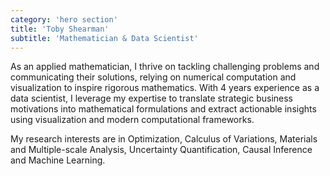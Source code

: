 ```yaml
---
category: 'hero section'
title: 'Toby Shearman'
subtitle: 'Mathematician & Data Scientist'
---
```


As an applied mathematician, I thrive on tackling challenging problems and communicating their solutions, relying on numerical computation and visualization to inspire rigorous mathematics. With 4 years experience as a data scientist, I leverage my expertise to translate strategic business motivations into mathematical formulations and extract actionable insights using visualization and modern computational frameworks.

My research interests are in Optimization, Calculus of Variations, Materials and Multiple-scale Analysis, Uncertainty Quantification, Causal Inference and Machine Learning.
